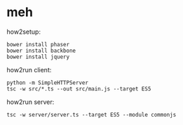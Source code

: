 # meh

how2setup:

    bower install phaser
    bower install backbone
    bower install jquery

how2run client:

    python -m SimpleHTTPServer
    tsc -w src/*.ts --out src/main.js --target ES5

how2run server:

    tsc -w server/server.ts --target ES5 --module commonjs
